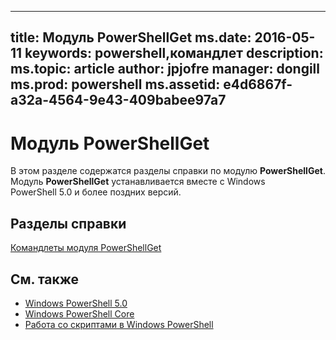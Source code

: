 
---
title: Модуль PowerShellGet ms.date: 2016-05-11 keywords: powershell,командлет description:  
ms.topic: article author: jpjofre manager: dongill ms.prod: powershell ms.assetid: e4d6867f-a32a-4564-9e43-409babee97a7
---

# <a name="powershellget-module"></a>Модуль PowerShellGet
В этом разделе содержатся разделы справки по модулю **PowerShellGet**. Модуль **PowerShellGet** устанавливается вместе с Windows PowerShell 5.0 и более поздних версий.

## <a name="help-topics"></a>Разделы справки
[Командлеты модуля PowerShellGet](http://technet.microsoft.com/library/dn807169.aspx)

## <a name="see-also"></a>См. также
- [Windows PowerShell 5.0](../../core-powershell/core-modules/Windows-PowerShell-5.0.md)
- [Windows PowerShell Core](https://technet.microsoft.com/en-us/library/4b75f1e4-f327-48f3-92ab-bf5435094d41)
- [Работа со скриптами в Windows PowerShell](../fundamental/Scripting-with-Windows-PowerShell.md)

